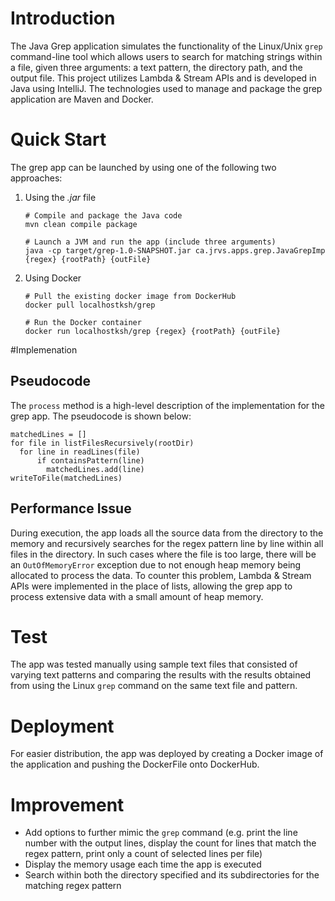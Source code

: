 # Introduction
The Java Grep application simulates the functionality of the Linux/Unix ```grep``` command-line tool 
which allows users to search for matching strings within a file, given three arguments: a text 
pattern, the directory path, and the output file. This project utilizes Lambda & Stream APIs and 
is developed in Java using IntelliJ. The technologies used to manage and package the grep application 
are Maven and Docker.
# Quick Start
The grep app can be launched by using one of the following two approaches:
1. Using the _.jar_ file
   ```
   # Compile and package the Java code
   mvn clean compile package
   
   # Launch a JVM and run the app (include three arguments)
   java -cp target/grep-1.0-SNAPSHOT.jar ca.jrvs.apps.grep.JavaGrepImp {regex} {rootPath} {outFile}
    ```
2. Using Docker
    ```
    # Pull the existing docker image from DockerHub
   docker pull localhostksh/grep
   
   # Run the Docker container
   docker run localhostksh/grep {regex} {rootPath} {outFile}
    ```

#Implemenation
## Pseudocode
The ```process``` method is a high-level description of the implementation for the grep app.
The pseudocode is shown below:
```
matchedLines = []
for file in listFilesRecursively(rootDir)
  for line in readLines(file)
      if containsPattern(line)
        matchedLines.add(line)
writeToFile(matchedLines)
```

## Performance Issue
During execution, the app loads all the source data from the directory to the memory and recursively searches 
for the regex pattern line by line within all files in the directory. In such cases where the file is too large, 
there will be an ```OutOfMemoryError``` exception due to not enough heap memory being allocated to process
the data. To counter this problem, Lambda & Stream APIs were implemented in the place of lists, allowing the
grep app to process extensive data with a small amount of heap memory.

# Test
The app was tested manually using sample text files that consisted of varying text patterns and comparing the 
results with the results obtained from using the Linux ```grep``` command on the same text file and pattern.

# Deployment
For easier distribution, the app was deployed by creating a Docker image of the application and pushing the DockerFile
onto DockerHub.

# Improvement
* Add options to further mimic the ```grep``` command (e.g. print the line number with the output lines,
 display the count for lines that match the regex pattern, print only a count of selected lines per file)
* Display the memory usage each time the app is executed
* Search within both the directory specified and its subdirectories for the matching regex pattern